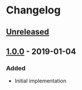 # Changelog

## [Unreleased][]

## [1.0.0][] - 2019-01-04

### Added

- Initial implementation


[Unreleased]: https://github.com/niksy/delegate-event-listener/compare/v1.0.0...HEAD
[1.0.0]: https://github.com/niksy/delegate-event-listener/tree/v1.0.0